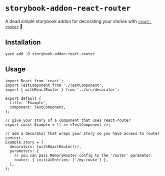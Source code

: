 # `storybook-addon-react-router`

A dead simple storybook addon for decorating your stories with [`react-router`]() 🔀

## Installation

`yarn add -D storybook-addon-react-router`

## Usage

```
import React from 'react';
import TestComponent from './TestComponent';
import { withReactRouter } from '../src/decorator';

export default {
  title: 'Example',
  component: TestComponent,
};

// give your story of a component that uses react-router
export const Example = () => <TestComponent />;

// add a decorator that wraps your story so you have access to router context.
Example.story = {
  decorators: [withReactRouter()],
  parameters: {
    // you can pass MemoryRouter config to the 'router' parameter.
    router: { initialEntries: ['/my-route'] },
  },
};
```
